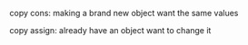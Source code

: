 copy cons:
	making a brand new object 
	want the same values

copy assign:
	already have an object
	want to change it

